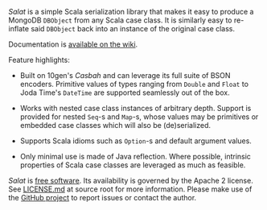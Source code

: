 *Salat* is a simple Scala serialization library that makes it easy to
produce a MongoDB `DBObject` from any Scala case class. It is
similarly easy to re-inflate said `DBObject` back into an instance of
the original case class.

Documentation is [available on the wiki][wiki].

Feature highlights:

* Built on 10gen's *Casbah* and can leverage its full suite of BSON
  encoders. Primitive values of types ranging from `Double` and
  `Float` to Joda Time's `DateTime` are supported seamlessly out of
  the box.

* Works with nested case class instances of arbitrary depth. Support
  is provided for nested `Seq`-s and `Map`-s, whose values may be
  primitives or embedded case classes which will also be
  (de)serialized.

* Supports Scala idioms such as `Option`-s and default argument values.

* Only minimal use is made of Java reflection. Where possible,
  intrinsic properties of Scala case classes are leveraged as much as
  feasible.

*Salat* is [free software][github-link]. Its availability is governed
by the Apache 2 license. See [LICENSE.md][license] at source root for
more information. Please make use of the [GitHub project][github-link]
to report issues or contact the author.

[github-link]: https://github.com/novus/salat
[license]: https://github.com/novus/salat/blob/master/README.md
[wiki]: https://github.com/novus/salat/wiki
